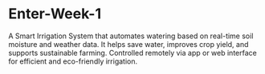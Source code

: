 # Enter-Week-1
A Smart Irrigation System that automates watering based on real-time soil moisture and weather data. It helps save water, improves crop yield, and supports sustainable farming. Controlled remotely via app or web interface for efficient and eco-friendly irrigation.
